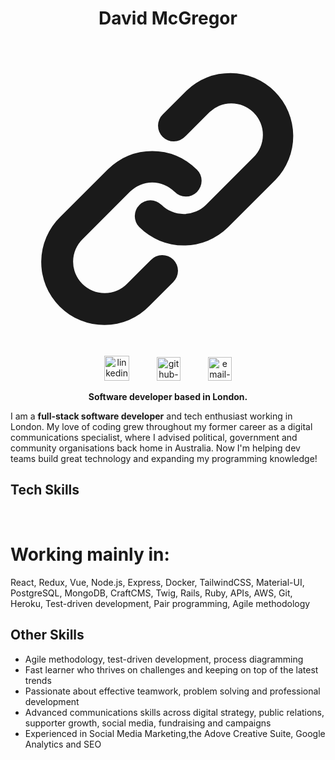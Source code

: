 <div align="center">
  
<h1> David McGregor </h1>
  <a href=https://www.davidcgregor.dev>
  <svg viewBox="0 0 20 20" fill="currentColor" class="link w-6 h-6"><path fill-rule="evenodd" d="M12.586 4.586a2 2 0 112.828 2.828l-3 3a2 2 0 01-2.828 0 1 1 0 00-1.414 1.414 4 4 0 005.656 0l3-3a4 4 0 00-5.656-5.656l-1.5 1.5a1 1 0 101.414 1.414l1.5-1.5zm-5 5a2 2 0 012.828 0 1 1 0 101.414-1.414 4 4 0 00-5.656 0l-3 3a4 4 0 105.656 5.656l1.5-1.5a1 1 0 10-1.414-1.414l-1.5 1.5a2 2 0 11-2.828-2.828l3-3z" clip-rule="evenodd"></path></svg>
  </a>
  <a href=https://www.linkedin.com/in/david-mcgregor-49b2a361>
  <img src="https://www.iconfinder.com/data/icons/free-social-icons/67/linkedin_circle_color-512.png" alt="linkedin-icon" height="40" width="40" hspace="20"></a>
   <a href="https://github.com/davmcgregor">
  <img src="https://cdn0.iconfinder.com/data/icons/octicons/1024/mark-github-512.png" alt="github-icon" height="38" width="38" hspace="20"></a>
  <a href="mailto:davidjohnmcgregor@gmail.com">
  <img src="https://cdn3.iconfinder.com/data/icons/linecons-free-vector-icons-pack/32/mail-512.png" alt="email-icon" height="38" width="38" hspace="20"></a>

 **Software developer based in London.**<br/>

</div>

I am a **full-stack software developer** and tech enthusiast working in London. My love of coding grew throughout my former career as a digital communications specialist, where I advised political, government and community organisations back home in Australia. Now I'm helping dev teams build great technology and expanding my programming knowledge!

## Tech Skills
<div align="center">
<a href="https://sourcerer.io/davmcgregor"><img src="https://img.shields.io/badge/Ruby-466%20commits-blue.svg" alt=""></a>
<a href="https://sourcerer.io/davmcgregor"><img src="https://img.shields.io/badge/JavaScript-461%20commits-blue.svg" alt=""></a>
<a href="https://sourcerer.io/davmcgregor"><img src="https://img.shields.io/badge/CSS-447%20commits-blue.svg" alt=""></a>
<a href="https://sourcerer.io/davmcgregor"><img src="https://img.shields.io/badge/HTML-389%20commits-blue.svg" alt=""></a>
<a href="https://sourcerer.io/davmcgregor"><img src="https://img.shields.io/badge/SQL-42%20commits-blue.svg" alt=""></a>
</div>

# Working mainly in:
React, Redux, Vue, Node.js, Express, Docker, TailwindCSS, Material-UI, PostgreSQL, MongoDB, CraftCMS, Twig, Rails, Ruby, APIs, AWS, Git, Heroku, Test-driven development, Pair programming, Agile methodology

## Other Skills

- Agile methodology, test-driven development, process diagramming 
- Fast learner who thrives on challenges and keeping on top of the latest trends
- Passionate about effective teamwork, problem solving and professional development
- Advanced communications skills across digital strategy, public relations, supporter growth, social media, fundraising and campaigns
- Experienced in Social Media Marketing,the Adove Creative Suite, Google Analytics and SEO
